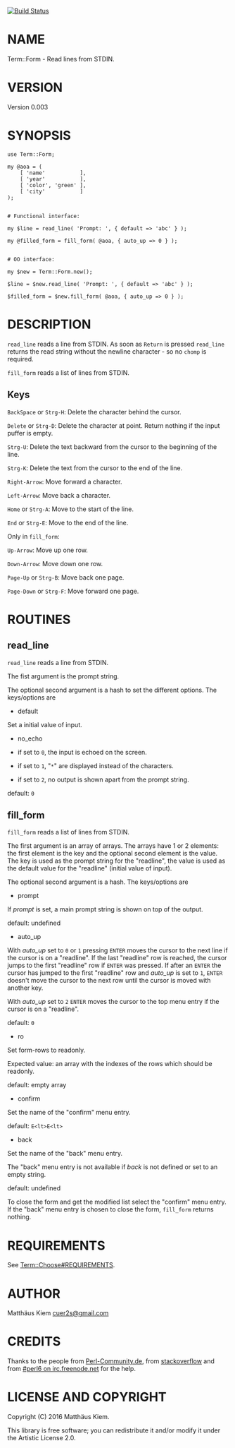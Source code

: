 [![Build Status](https://travis-ci.org/kuerbis/Term-Form-p6.svg?branch=master)](https://travis-ci.org/kuerbis/Term-Form-p6)

NAME
====

Term::Form - Read lines from STDIN.

VERSION
=======

Version 0.003

SYNOPSIS
========

    use Term::Form;

    my @aoa = (
        [ 'name'           ],
        [ 'year'           ],
        [ 'color', 'green' ],
        [ 'city'           ]
    );


    # Functional interface:

    my $line = read_line( 'Prompt: ', { default => 'abc' } );

    my @filled_form = fill_form( @aoa, { auto_up => 0 } );


    # OO interface:

    my $new = Term::Form.new();

    $line = $new.read_line( 'Prompt: ', { default => 'abc' } );

    $filled_form = $new.fill_form( @aoa, { auto_up => 0 } );

DESCRIPTION
===========

`read_line` reads a line from STDIN. As soon as `Return` is pressed `read_line` returns the read string without the newline character - so no `chomp` is required.

`fill_form` reads a list of lines from STDIN.

Keys
----

`BackSpace` or `Strg-H`: Delete the character behind the cursor.

`Delete` or `Strg-D`: Delete the character at point. Return nothing if the input puffer is empty.

`Strg-U`: Delete the text backward from the cursor to the beginning of the line.

`Strg-K`: Delete the text from the cursor to the end of the line.

`Right-Arrow`: Move forward a character.

`Left-Arrow`: Move back a character.

`Home` or `Strg-A`: Move to the start of the line.

`End` or `Strg-E`: Move to the end of the line.

Only in `fill_form`:

`Up-Arrow`: Move up one row.

`Down-Arrow`: Move down one row.

`Page-Up` or `Strg-B`: Move back one page.

`Page-Down` or `Strg-F`: Move forward one page.

ROUTINES
========

read_line
---------

`read_line` reads a line from STDIN.

The fist argument is the prompt string.

The optional second argument is a hash to set the different options. The keys/options are

  * default

Set a initial value of input.

  * no_echo

  * if set to `0`, the input is echoed on the screen.

  * if set to `1`, "`*`" are displayed instead of the characters.

  * if set to `2`, no output is shown apart from the prompt string.

default: `0`

fill_form
---------

`fill_form` reads a list of lines from STDIN.

The first argument is an array of arrays. The arrays have 1 or 2 elements: the first element is the key and the optional second element is the value. The key is used as the prompt string for the "readline", the value is used as the default value for the "readline" (initial value of input).

The optional second argument is a hash. The keys/options are

  * prompt

If *prompt* is set, a main prompt string is shown on top of the output.

default: undefined

  * auto_up

With *auto_up* set to `0` or `1` pressing `ENTER` moves the cursor to the next line if the cursor is on a "readline". If the last "readline" row is reached, the cursor jumps to the first "readline" row if `ENTER` was pressed. If after an `ENTER` the cursor has jumped to the first "readline" row and *auto_up* is set to `1`, `ENTER` doesn't move the cursor to the next row until the cursor is moved with another key.

With *auto_up* set to `2` `ENTER` moves the cursor to the top menu entry if the cursor is on a "readline".

default: `0`

  * ro

Set form-rows to readonly.

Expected value: an array with the indexes of the rows which should be readonly.

default: empty array

  * confirm

Set the name of the "confirm" menu entry.

default: `E<lt>E<lt>`

  * back

Set the name of the "back" menu entry.

The "back" menu entry is not available if *back* is not defined or set to an empty string.

default: undefined

To close the form and get the modified list select the "confirm" menu entry. If the "back" menu entry is chosen to close the form, `fill_form` returns nothing.

REQUIREMENTS
============

See [Term::Choose#REQUIREMENTS](Term::Choose#REQUIREMENTS).

AUTHOR
======

Matthäus Kiem <cuer2s@gmail.com>

CREDITS
=======

Thanks to the people from [Perl-Community.de](http://www.perl-community.de), from [stackoverflow](http://stackoverflow.com) and from [#perl6 on irc.freenode.net](irc://irc.freenode.net/#perl6) for the help.

LICENSE AND COPYRIGHT
=====================

Copyright (C) 2016 Matthäus Kiem.

This library is free software; you can redistribute it and/or modify it under the Artistic License 2.0.
